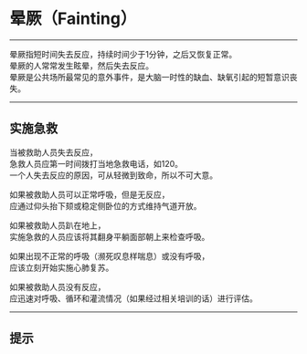 # 晕厥（Fainting）

---

晕厥指短时间失去反应，持续时间少于1分钟，之后又恢复正常。  
晕厥的人常常发生眩晕，然后失去反应。  
晕厥是公共场所最常见的意外事件，是大脑一时性的缺血、缺氧引起的短暂意识丧失。

---

## 实施急救

当被救助人员失去反应，  
急救人员应第一时间拨打当地急救电话，如120。  
一个人失去反应的原因，可从轻微到致命，所以不可大意。

如果被救助人员可以正常呼吸，但是无反应，  
应通过仰头抬下颏或稳定侧卧位的方式维持气道开放。

如果被救助人员趴在地上，  
实施急救的人员应该将其翻身平躺面部朝上来检查呼吸。

如果出现不正常的呼吸（濒死叹息样喘息）或没有呼吸，  
应该立刻开始实施心肺复苏。

如果被救助人员没有反应，  
应迅速对呼吸、循环和灌流情况（如果经过相关培训的话）进行评估。



---

## 提示



